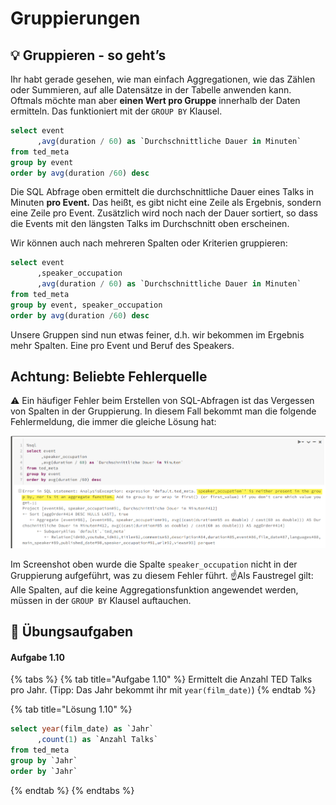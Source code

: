 # Gruppierungen

## 💡 Gruppieren - so geht’s

Ihr habt gerade gesehen, wie man einfach Aggregationen, wie das Zählen oder Summieren, auf alle Datensätze in der Tabelle anwenden kann. Oftmals möchte man aber **einen Wert pro Gruppe** innerhalb der Daten ermitteln. Das funktioniert mit der `GROUP BY` Klausel.

```sql
select event
      ,avg(duration / 60) as `Durchschnittliche Dauer in Minuten`
from ted_meta
group by event
order by avg(duration /60) desc
```

Die SQL Abfrage oben ermittelt die durchschnittliche Dauer eines Talks in Minuten **pro Event.** Das heißt, es gibt nicht eine Zeile als Ergebnis, sondern eine Zeile pro Event. Zusätzlich wird noch nach der Dauer sortiert, so dass die Events mit den längsten Talks im Durchschnitt oben erscheinen.

Wir können auch nach mehreren Spalten oder Kriterien gruppieren:

```sql
select event
      ,speaker_occupation
      ,avg(duration / 60) as `Durchschnittliche Dauer in Minuten`
from ted_meta
group by event, speaker_occupation
order by avg(duration /60) desc
```

Unsere Gruppen sind nun etwas feiner, d.h. wir bekommen im Ergebnis mehr Spalten. Eine pro Event und Beruf des Speakers.

## Achtung: Beliebte Fehlerquelle

⚠ Ein häufiger Fehler beim Erstellen von SQL-Abfragen ist das Vergessen von Spalten in der Gruppierung. In diesem Fall bekommt man die folgende Fehlermeldung, die immer die gleiche Lösung hat:

![Beliebter Fehler: Vergessen zu gruppieren.](../../../../.gitbook/assets/image%20%287%29.png)

Im Screenshot oben wurde die Spalte `speaker_occupation` nicht in der Gruppierung aufgeführt, was zu diesem Fehler führt. ☝Als Faustregel gilt: Alle Spalten, auf die keine Aggregationsfunktion angewendet werden, müssen in der `GROUP BY` Klausel auftauchen.

## 🧪 Übungsaufgaben

#### Aufgabe 1.10

{% tabs %}
{% tab title="Aufgabe 1.10" %}
Ermittelt die Anzahl TED Talks pro Jahr. \(Tipp: Das Jahr bekommt ihr mit `year(film_date)`\)
{% endtab %}

{% tab title="Lösung 1.10" %}
```sql
select year(film_date) as `Jahr`
      ,count(1) as `Anzahl Talks`
from ted_meta
group by `Jahr`
order by `Jahr`
```
{% endtab %}
{% endtabs %}

